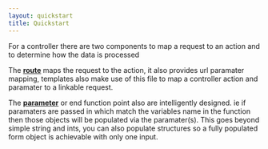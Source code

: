 ```yaml
---
layout: quickstart
title: Quickstart
--- 
```

For a controller there are two components to map a request to an action and to determine how the data is processed 

The **[route]({{site.url}}/quickstart/controller/input/routing/index.html)** maps the request to the action, it also
provides url paramater mapping, templates also make use of this file to map a controller action and paramater to 
a linkable request.

The **[parameter]({{site.url}}/quickstart/controller/input/parameters/index.html)** or end function point also are 
intelligently designed. ie if paramaters are passed in which match the variables name in the function then those objects
will be populated via the paramater(s). This goes beyond simple string and ints, you can also populate structures so 
a fully populated form object is achievable with only one input.